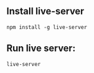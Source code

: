 ## Install live-server
```
npm install -g live-server
```

## Run live server:
```
live-server
```


